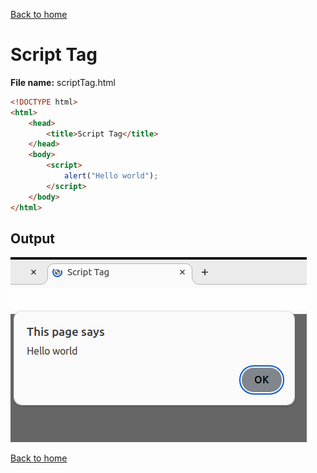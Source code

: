 [Back to home](README.md)
# Script Tag

**File name:** scriptTag.html
```html
<!DOCTYPE html>
<html>
    <head>
        <title>Script Tag</title>
    </head>
    <body>
        <script>
            alert("Hello world");
        </script>
    </body>
</html>
```


## Output
![](images/scriptTag.png)

[Back to home](README.md)
